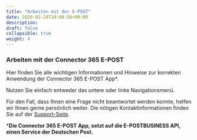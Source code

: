 ```yaml
---
title: "Arbeiten mit der E-POST"
date: 2020-02-28T10:08:56+09:00
description: 
draft: false
collapsible: true
weight: 4
---
```

### Arbeiten mit der Connector 365 E-POST

Hier finden Sie alle wichtigen Informationen und Hinweise zur korrekten Anwendung der Connector 365 E-POST App*.

Nutzen Sie einfach entweder das untere oder linke Navigationsmenü.

Für den Fall, dass Ihnen eine Frage nicht beantwortet werden konnte, helfen wir Ihnen gerne persönlich weiter. Die nötigen Kontaktinformationen finden Sie auf der [Support-Seite](de-de/apps/e-post/help-support/).



***Die Connector 365 E-POST App, setzt auf die E-POSTBUSINESS API, einen Service der Deutschen Post.**